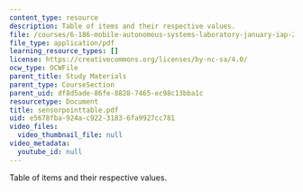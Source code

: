 ```yaml
---
content_type: resource
description: Table of items and their respective values.
file: /courses/6-186-mobile-autonomous-systems-laboratory-january-iap-2005/e5678fba924ac92231836fa9927cc781_sensorpointtable.pdf
file_type: application/pdf
learning_resource_types: []
license: https://creativecommons.org/licenses/by-nc-sa/4.0/
ocw_type: OCWFile
parent_title: Study Materials
parent_type: CourseSection
parent_uid: df8d5ade-86fe-8828-7465-ec98c13bba1c
resourcetype: Document
title: sensorpointtable.pdf
uid: e5678fba-924a-c922-3183-6fa9927cc781
video_files:
  video_thumbnail_file: null
video_metadata:
  youtube_id: null
---
```

Table of items and their respective values.